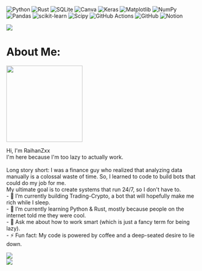 
![Python](https://img.shields.io/badge/python-3670A0?style=for-the-badge&logo=python&logoColor=ffdd54) ![Rust](https://img.shields.io/badge/rust-%23000000.svg?style=for-the-badge&logo=rust&logoColor=white) ![SQLite](https://img.shields.io/badge/sqlite-%2307405e.svg?style=for-the-badge&logo=sqlite&logoColor=white) ![Canva](https://img.shields.io/badge/Canva-%2300C4CC.svg?style=for-the-badge&logo=Canva&logoColor=white) ![Keras](https://img.shields.io/badge/Keras-%23D00000.svg?style=for-the-badge&logo=Keras&logoColor=white) ![Matplotlib](https://img.shields.io/badge/Matplotlib-%23ffffff.svg?style=for-the-badge&logo=Matplotlib&logoColor=black) ![NumPy](https://img.shields.io/badge/numpy-%23013243.svg?style=for-the-badge&logo=numpy&logoColor=white) ![Pandas](https://img.shields.io/badge/pandas-%23150458.svg?style=for-the-badge&logo=pandas&logoColor=white) ![scikit-learn](https://img.shields.io/badge/scikit--learn-%23F7931E.svg?style=for-the-badge&logo=scikit-learn&logoColor=white) ![Scipy](https://img.shields.io/badge/SciPy-%230C55A5.svg?style=for-the-badge&logo=scipy&logoColor=%white) ![GitHub Actions](https://img.shields.io/badge/github%20actions-%232671E5.svg?style=for-the-badge&logo=githubactions&logoColor=white) ![GitHub](https://img.shields.io/badge/github-%23121011.svg?style=for-the-badge&logo=github&logoColor=white) ![Notion](https://img.shields.io/badge/Notion-%23000000.svg?style=for-the-badge&logo=notion&logoColor=white)

![](https://quotes-github-readme.vercel.app/api?type=horizontal&theme=gruvbox)

# About Me:
<img src="https://media1.tenor.com/m/VtFUW-durpoAAAAC/kururin-kuru-kuru.gif" width="200">

Hi, I'm RaihanZxx<br>I'm here because I'm too lazy to actually work.<br><br>Long story short: I was a finance guy who realized that analyzing data manually is a colossal waste of time. So, I learned to code to build bots that could do my job for me.<br>My ultimate goal is to create systems that run 24/7, so I don't have to.<br>- 🔭 I’m currently building Trading-Crypto, a bot that will hopefully make me rich while I sleep.<br>- 🌱 I’m currently learning Python & Rust, mostly because people on the internet told me they were cool.<br>- 💬 Ask me about how to work smart (which is just a fancy term for being lazy).<br>- ⚡ Fun fact: My code is powered by coffee and a deep-seated desire to lie down.<br>


![](https://github-readme-stats.vercel.app/api?username=RaihanZxx&theme=codeSTACKr&hide_border=false&include_all_commits=false&count_private=false)<br/>
![](https://github-readme-stats.vercel.app/api/top-langs/?username=RaihanZxx&theme=codeSTACKr&hide_border=false&include_all_commits=false&count_private=false&layout=compact)

<!-- Proudly created with GPRM ( https://gprm.itsvg.in ) -->
